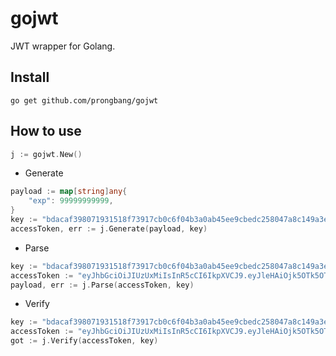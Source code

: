 # gojwt

JWT wrapper for Golang.

## Install

```shell
go get github.com/prongbang/gojwt
```

## How to use

```go
j := gojwt.New()
```

- Generate

```go
payload := map[string]any{
    "exp": 99999999999,
}
key := "bdacaf398071931518f73917cb0c6f04b3a0ab45ee9cbedc258047a8c149a3e1"
accessToken, err := j.Generate(payload, key)
```

- Parse

```go
key := "bdacaf398071931518f73917cb0c6f04b3a0ab45ee9cbedc258047a8c149a3e1"
accessToken := "eyJhbGciOiJIUzUxMiIsInR5cCI6IkpXVCJ9.eyJleHAiOjk5OTk5OTk5OTk5fQ.rMKkGe6riuLZ3boYiMZsk5xrT7S-7VK6gZmFs1_7kKtVUkpvGatudYI5ZSkwIQ-iJKp2XskCxzn_6fVkCohtUQ"
payload, err := j.Parse(accessToken, key)
```

- Verify

```go
key := "bdacaf398071931518f73917cb0c6f04b3a0ab45ee9cbedc258047a8c149a3e1"
accessToken := "eyJhbGciOiJIUzUxMiIsInR5cCI6IkpXVCJ9.eyJleHAiOjk5OTk5OTk5OTk5fQ.rMKkGe6riuLZ3boYiMZsk5xrT7S-7VK6gZmFs1_7kKtVUkpvGatudYI5ZSkwIQ-iJKp2XskCxzn_6fVkCohtUQ"
got := j.Verify(accessToken, key)
```